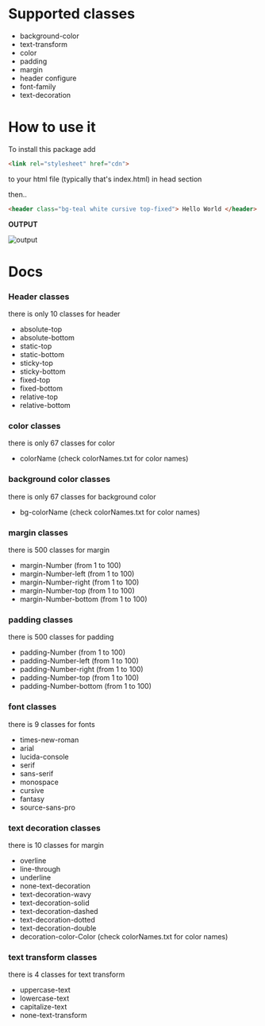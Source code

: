 
# Supported classes

- background-color
- text-transform
- color
- padding
- margin
- header configure
- font-family
- text-decoration


# How to use it

To install this package add

```html
<link rel="stylesheet" href="cdn"> 
```
to your html file (typically that's index.html) in head section

then.. 

```html
<header class="bg-teal white cursive top-fixed"> Hello World </header>
```
**OUTPUT**

![output](https://media.discordapp.net/attachments/894175480381575168/898527766817943613/Screenshot_2021_1015_150829_com.discord.png)

# Docs

### Header classes

there is only 10 classes for header

- absolute-top
- absolute-bottom
- static-top
- static-bottom
- sticky-top
- sticky-bottom
- fixed-top
- fixed-bottom
- relative-top
- relative-bottom

### color classes

there is only 67 classes for color

- colorName (check colorNames.txt for color names)

### background color classes

there is only 67 classes for background color

- bg-colorName (check colorNames.txt for color names)

### margin classes

there is 500 classes for margin

- margin-Number (from 1 to 100)
- margin-Number-left (from 1 to 100)
- margin-Number-right (from 1 to 100)
- margin-Number-top (from 1 to 100)
- margin-Number-bottom (from 1 to 100)

### padding classes

there is 500 classes for padding

- padding-Number (from 1 to 100)
- padding-Number-left (from 1 to 100)
- padding-Number-right (from 1 to 100)
- padding-Number-top (from 1 to 100)
- padding-Number-bottom (from 1 to 100)

### font classes

there is 9 classes for fonts

- times-new-roman
- arial
- lucida-console
- serif
- sans-serif
- monospace
- cursive
- fantasy
- source-sans-pro

### text decoration classes

there is 10 classes for margin

- overline
- line-through
- underline
- none-text-decoration
- text-decoration-wavy
- text-decoration-solid
- text-decoration-dashed
- text-decoration-dotted
- text-decoration-double
- decoration-color-Color (check colorNames.txt for color names)

### text transform classes

there is 4 classes for text transform

- uppercase-text
- lowercase-text
- capitalize-text
- none-text-transform



